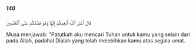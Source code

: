 ##### 140

<span class="ayah">قَالَ أَغَيْرَ ٱللَّهِ أَبْغِيكُمْ إِلَٰهًۭا وَهُوَ فَضَّلَكُمْ عَلَى ٱلْعَٰلَمِينَ</span>

<span class="ayah_translation">Musa menjawab: "Patutkah aku mencari Tuhan untuk kamu yang selain dari pada Allah, padahal Dialah yang telah melebihkan kamu atas segala umat.</span>
